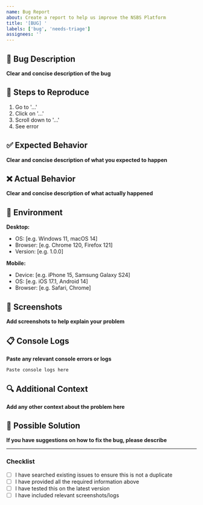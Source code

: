 ```yaml
---
name: Bug Report
about: Create a report to help us improve the NSBS Platform
title: '[BUG] '
labels: ['bug', 'needs-triage']
assignees: ''
---
```


## 🐛 Bug Description

**Clear and concise description of the bug**

## 🔄 Steps to Reproduce

1. Go to '...'
2. Click on '...'
3. Scroll down to '...'
4. See error

## ✅ Expected Behavior

**Clear and concise description of what you expected to happen**

## ❌ Actual Behavior

**Clear and concise description of what actually happened**

## 📱 Environment

**Desktop:**
- OS: [e.g. Windows 11, macOS 14]
- Browser: [e.g. Chrome 120, Firefox 121]
- Version: [e.g. 1.0.0]

**Mobile:**
- Device: [e.g. iPhone 15, Samsung Galaxy S24]
- OS: [e.g. iOS 17.1, Android 14]
- Browser: [e.g. Safari, Chrome]

## 📎 Screenshots

**Add screenshots to help explain your problem**

## 📋 Console Logs

**Paste any relevant console errors or logs**

```
Paste console logs here
```

## 🔍 Additional Context

**Add any other context about the problem here**

## 📝 Possible Solution

**If you have suggestions on how to fix the bug, please describe**

---

### Checklist

- [ ] I have searched existing issues to ensure this is not a duplicate
- [ ] I have provided all the required information above
- [ ] I have tested this on the latest version
- [ ] I have included relevant screenshots/logs
